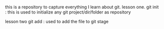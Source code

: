 this is a repository to capture everything I learn about git.
lesson one.
git init : this is used to initialize any git project/dir/folder as repository

lesson two
git add <fileName> : used to add the file to git stage
